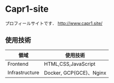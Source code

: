 # Capr1-site

プロフィールサイトです．
http://www.capr1.site/

## 使用技術

| 領域 |使用技術  |
| -------- | -------- | 
| Frontend     | HTML,CSS,JavaScript     |  
| Infrastructure     | Docker, GCP(GCE)、Nginx  | 
